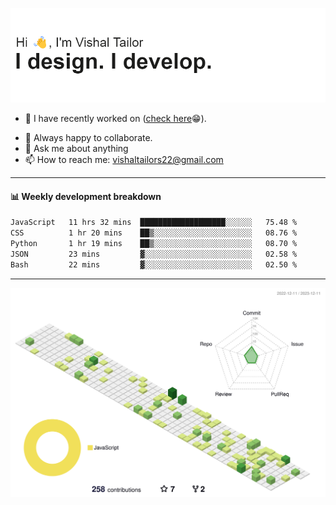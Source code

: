 ![Hi, I'm Vishal Tailor. I design. I develop.](https://github.com/vishaltailors/vishaltailors/blob/main/header.png?raw=true)

- 🔭 I have recently worked on ([check here](https://vishaltailor.com)😁).
<!-- - 🎦 Currently watching: JavaScript: The Hard Parts By Will Sentance. -->
- 👯 Always happy to collaborate.
- 💬 Ask me about anything
- 📫 How to reach me: <a href="mailto:vishaltailors22@gmail.com">vishaltailors22@gmail.com</a>

<hr /> 
<h4>📊 Weekly development breakdown</h4>
<!--START_SECTION:waka-->

```txt
JavaScript   11 hrs 32 mins  ███████████████████░░░░░░   75.48 %
CSS          1 hr 20 mins    ██▒░░░░░░░░░░░░░░░░░░░░░░   08.76 %
Python       1 hr 19 mins    ██▒░░░░░░░░░░░░░░░░░░░░░░   08.70 %
JSON         23 mins         ▓░░░░░░░░░░░░░░░░░░░░░░░░   02.58 %
Bash         22 mins         ▓░░░░░░░░░░░░░░░░░░░░░░░░   02.50 %
```

<!--END_SECTION:waka-->
<hr /> 

![](./profile-3d-contrib/profile-green-animate.svg)
